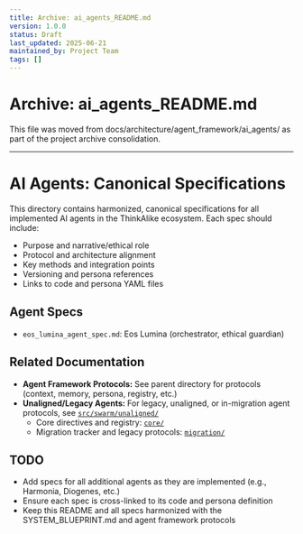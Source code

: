 ```yaml
---
title: Archive: ai_agents_README.md
version: 1.0.0
status: Draft
last_updated: 2025-06-21
maintained_by: Project Team
tags: []
---
```


# Archive: ai_agents_README.md

This file was moved from docs/architecture/agent_framework/ai_agents/ as part of the project archive consolidation.

---

# AI Agents: Canonical Specifications

This directory contains harmonized, canonical specifications for all implemented AI agents in the ThinkAlike ecosystem. Each spec should include:

- Purpose and narrative/ethical role
- Protocol and architecture alignment
- Key methods and integration points
- Versioning and persona references
- Links to code and persona YAML files

## Agent Specs
- `eos_lumina_agent_spec.md`: Eos Lumina (orchestrator, ethical guardian)

## Related Documentation
- **Agent Framework Protocols:** See parent directory for protocols (context, memory, persona, registry, etc.)
- **Unaligned/Legacy Agents:** For legacy, unaligned, or in-migration agent protocols, see [`src/swarm/unaligned/`](../../../../src/swarm/unaligned/)
    - Core directives and registry: [`core/`](../../../../src/swarm/unaligned/core/)
    - Migration tracker and legacy protocols: [`migration/`](../../../../src/swarm/unaligned/migration/)

## TODO
- Add specs for all additional agents as they are implemented (e.g., Harmonia, Diogenes, etc.)
- Ensure each spec is cross-linked to its code and persona definition
- Keep this README and all specs harmonized with the SYSTEM_BLUEPRINT.md and agent framework protocols
